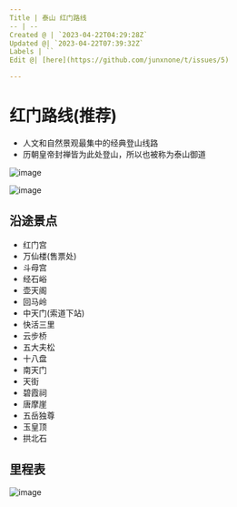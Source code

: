 ```yaml
---
Title | 泰山 红门路线
-- | --
Created @ | `2023-04-22T04:29:28Z`
Updated @| `2023-04-22T07:39:32Z`
Labels | ``
Edit @| [here](https://github.com/junxnone/t/issues/5)

---
```

# 红门路线(推荐)

- 人文和自然景观最集中的经典登山线路
- 历朝皇帝封禅皆为此处登山，所以也被称为泰山御道

![image](https://user-images.githubusercontent.com/2216970/233763795-e8fcb721-9326-4e22-97c8-5100dd69cbff.png)

![image](https://user-images.githubusercontent.com/2216970/233763517-e59888c9-46b3-439f-977b-e1380895b3a2.png)

## 沿途景点

- 红门宫
- 万仙楼(售票处)
- 斗母宫
- 经石峪
- 壶天阁
- 回马岭
- 中天门(索道下站)
- 快活三里
- 云步桥
- 五大夫松
- 十八盘
- 南天门
- 天街
- 碧霞祠
- 唐摩崖
- 五岳独尊
- 玉皇顶
- 拱北石


## 里程表

![image](https://user-images.githubusercontent.com/2216970/233769538-60fccfff-9f73-4433-92de-65b8ef3c6e29.png)


